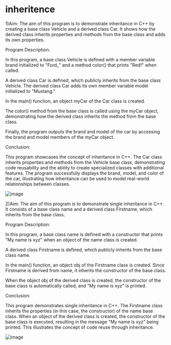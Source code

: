 # inheritence
1)Aim:
The aim of this program is to demonstrate inheritance in C++ by creating a base class Vehicle and a derived class Car. It shows how the derived class inherits properties and methods from the base class and adds its own properties.

Program Description:

In this program, a base class Vehicle is defined with a member variable brand initialized to "Ford_" and a method color() that prints "Red!" when called.

A derived class Car is defined, which publicly inherits from the base class Vehicle. The derived class Car adds its own member variable model initialized to "Mustang."

In the main() function, an object myCar of the Car class is created.

The color() method from the base class is called using the myCar object, demonstrating how the derived class inherits the method from the base class.

Finally, the program outputs the brand and model of the car by accessing the brand and model members of the myCar object.

Conclusion:

This program showcases the concept of inheritance in C++. The Car class inherits properties and methods from the Vehicle base class, demonstrating code reusability and the ability to create specialized classes with additional features. The program successfully displays the brand, model, and color of the car, illustrating how inheritance can be used to model real-world relationships between classes.

![image](https://github.com/reetikasinghh/inheritence/assets/139485681/c42bb39c-c3dd-46f3-9afb-64d8c73b3b0e)


2)Aim:
The aim of this program is to demonstrate single inheritance in C++. It consists of a base class name and a derived class Firstname, which inherits from the base class.

Program Description:

In this program, a base class name is defined with a constructor that prints "My name is xyz" when an object of the name class is created.

A derived class Firstname is defined, which publicly inherits from the base class name.

In the main() function, an object obj of the Firstname class is created. Since Firstname is derived from name, it inherits the constructor of the base class.

When the object obj of the derived class is created, the constructor of the base class is automatically called, and "My name is xyz" is printed.

Conclusion:

This program demonstrates single inheritance in C++. The Firstname class inherits the properties (in this case, the constructor) of the name base class. When an object of the derived class is created, the constructor of the base class is executed, resulting in the message "My name is xyz" being printed. This illustrates the concept of code reuse through inheritance.

![image](https://github.com/reetikasinghh/inheritence/assets/139485681/f0682ad9-f3e7-4225-b019-c846302f7ac4)







